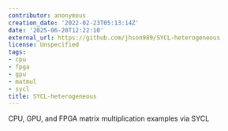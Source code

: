 ```yaml
---
contributor: anonymous
creation_date: '2022-02-23T05:13:14Z'
date: '2025-06-20T12:22:10'
external_url: https://github.com/jhson989/SYCL-heterogeneous
license: Unspecified
tags:
- cpu
- fpga
- gpu
- matmul
- sycl
title: SYCL-heterogeneous
---
```


CPU, GPU, and FPGA matrix multiplication examples via SYCL
